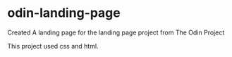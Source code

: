 # odin-landing-page
Created A landing page for the landing page project from The Odin Project

This project used css and html.
